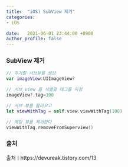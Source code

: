 ```yaml
---
title:  "iOS) SubView 제거"
categories:
- iOS

date:   2021-06-01 23:44:00 +0900
author_profile: false
---
```

### SubView 제거

```swift
// 추가할 서브뷰를 생성
var imageView:UIImageView?

// 서브 view 를 식별할 태그를 지정
imageView?.tag=100

// 서브 뷰를 불러오고
let viewWithTag = self.view.viewWithTag(100)

// 해당 뷰를 제거한다
viewWithTag.removeFromSuperview()
```

### 출처
출처ㅣhttps://devureak.tistory.com/13
